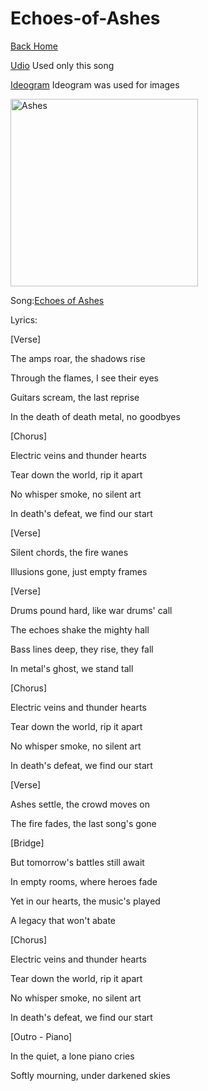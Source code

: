# Echoes-of-Ashes

[Back Home](/)

[Udio](https://www.udio.com/home)
Used only this song

[Ideogram](https://ideogram.ai/t/explore)
Ideogram was used for images

<img src="" alt="Ashes" style="width:300px;"/>

Song:[Echoes of Ashes](https://drive.google.com/file/d/1G23nBlPcVLhwfOgosnZPOuvZxS8LgBXC/view?usp=sharing)

Lyrics:


[Verse]

The amps roar, the shadows rise

Through the flames, I see their eyes

Guitars scream, the last reprise

In the death of death metal, no goodbyes


[Chorus]

Electric veins and thunder hearts

Tear down the world, rip it apart

No whisper smoke, no silent art

In death's defeat, we find our start


[Verse]

Silent chords, the fire wanes

Illusions gone, just empty frames


[Verse]

Drums pound hard, like war drums' call

The echoes shake the mighty hall

Bass lines deep, they rise, they fall

In metal's ghost, we stand tall


[Chorus]

Electric veins and thunder hearts

Tear down the world, rip it apart

No whisper smoke, no silent art

In death's defeat, we find our start


[Verse]

Ashes settle, the crowd moves on

The fire fades, the last song's gone


[Bridge]

But tomorrow's battles still await

In empty rooms, where heroes fade

Yet in our hearts, the music's played

A legacy that won't abate


[Chorus]

Electric veins and thunder hearts

Tear down the world, rip it apart

No whisper smoke, no silent art

In death's defeat, we find our start


[Outro - Piano]

In the quiet, a lone piano cries

Softly mourning, under darkened skies
